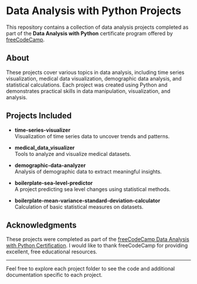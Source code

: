 # Data Analysis with Python Projects

This repository contains a collection of data analysis projects completed as part of the **Data Analysis with Python** certificate program offered by [freeCodeCamp](https://www.freecodecamp.org/).

## About

These projects cover various topics in data analysis, including time series visualization, medical data visualization, demographic data analysis, and statistical calculations. Each project was created using Python and demonstrates practical skills in data manipulation, visualization, and analysis.

## Projects Included

- **time-series-visualizer**  
  Visualization of time series data to uncover trends and patterns.

- **medical_data_visualizer**  
  Tools to analyze and visualize medical datasets.

- **demographic-data-analyzer**  
  Analysis of demographic data to extract meaningful insights.

- **boilerplate-sea-level-predictor**  
  A project predicting sea level changes using statistical methods.

- **boilerplate-mean-variance-standard-deviation-calculator**  
  Calculation of basic statistical measures on datasets.

## Acknowledgments

These projects were completed as part of the [freeCodeCamp Data Analysis with Python Certification](https://www.freecodecamp.org/learn/data-analysis-with-python/). I would like to thank freeCodeCamp for providing excellent, free educational resources.

---

Feel free to explore each project folder to see the code and additional documentation specific to each project.



